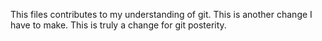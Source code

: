 This files contributes to my understanding of git.  This is another change I have to make. 
This is truly a change for git posterity.